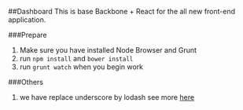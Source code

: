 ##Dashboard
This is base Backbone + React for the all new front-end application.

###Prepare
1. Make sure you have installed Node Browser and Grunt
2. run `npm install` and `bower install`
3. run `grunt watch` when you begin work

###Others
1. we have replace underscore by lodash see more [here](https://lodash.com/docs)
